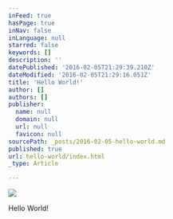 ```yaml
---
inFeed: true
hasPage: true
inNav: false
inLanguage: null
starred: false
keywords: []
description: ''
datePublished: '2016-02-05T21:29:39.210Z'
dateModified: '2016-02-05T21:29:16.051Z'
title: 'Hello World!'
author: []
authors: []
publisher:
  name: null
  domain: null
  url: null
  favicon: null
sourcePath: _posts/2016-02-05-hello-world.md
published: true
url: hello-world/index.html
_type: Article

---
```

![](https://the-grid-user-content.s3-us-west-2.amazonaws.com/62b92918-c5aa-4673-9283-2dfc469dbb87.JPG)

Hello World!